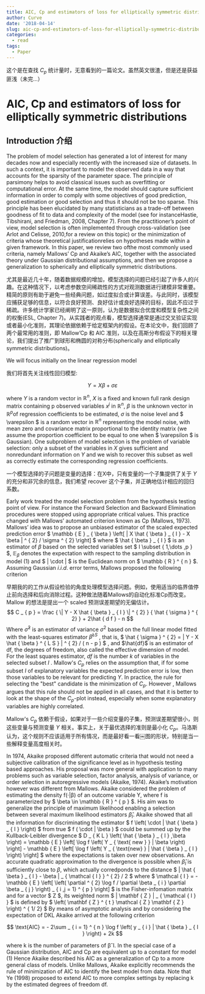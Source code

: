 ```yaml
---
title: AIC, Cp and estimators of loss for elliptically symmetric distributions
author: Curve
date: '2018-04-14'
slug: aic-cp-and-estimators-of-loss-for-elliptically-symmetric-distributions
categories:
  - read
tags:
  - Paper
---
```


这个是在查找 $C_p$ 统计量时，无意看到的一篇论文。虽然英文很渣，但是还是获益匪浅（未完...）

# AIC, Cp and estimators of loss for elliptically symmetric distributions

## Introduction 介绍					 

The problem of model selection has generated a lot of interest for many decades now and especially recently with the increased size of datasets. In such a context, it is important to model the observed data in a way that accounts for the sparsity of the  parameter space. The principle of parsimony helps to avoid classical issues such as overfitting or computational error. At the same time, the model should capture sufficient information in order to comply with some objectives of good prediction, good estimation or good selection and thus it should not be too sparse. This principle has been elucidated by many statisticians as a trade-off between goodness of fit to data and complexity of the model (see for instanceHastie, Tibshirani, and Friedman, 2008, Chapter 7). From the practitioner’s point of view, model selection is often implemented through cross-validation (see Arlot and Celisse, 2010,for a review on this topic) or the minimization of criteria whose theoretical justificationrelies on hypotheses made within a given framework. In this paper, we review two ofthe most commonly used criteria, namely Mallows’ Cp and Akaike’s AIC, together with the associated theory under Gaussian distributional assumptions, and then we propose a generalization to spherically and elliptically symmetric distributions. 

尤其是最近几十年，随着数据规模的增加，模型选择的问题已经引起了许多人的兴趣。在这种情况下，以考虑参数空间稀疏性的方式对观测数据进行建模非常重要。精简的原则有助于避免一些经典问题，如过度拟合或计算误差。与此同时，该模型应捕获足够的信息，以符合良好预测、良好估计或良好选择的目标，因此不应过于稀疏。许多统计学家已经阐明了这一原则，认为是数据拟合优度和模型复杂性之间的权衡(ESL, Chapter 7)。从实践者的观点看，模型选择通常是通过交叉验证实现或者最小化准则，其理论依据依赖于给定框架内的假设。在本论文中，我们回顾了两个最常用的准则，即 Mallow’Cp 和 AIC 准则，以及在高斯分布假设下的相关理论，我们提出了推广到球形和椭圆的对称分布(spherically and elliptically symmetric distributions)。

We will focus initially on the linear regression model

我们将首先关注线性回归模型:

$$
Y = X \beta + \sigma \varepsilon
$$

where $Y$ is a random vector in $\mathbb{R} ^ { n }$, $X$ is a fixed and known full rank design matrix containing p observed variables $x^j$ in $\mathbb{R} ^ { n }$,  $\beta$  is the unknown vector in $\mathbb{R} ^{ p }$of regression coefficients to be estimated, $\sigma$ is the noise level and $ \varepsilon $ is a random vector in $\mathbb{R} ^ { n }$ representing the model noise, with mean zero and covariance matrix proportional to the identity matrix (we assume the proportion coefficient to be equal to one when $ \varepsilon $ is Gaussian). One subproblem of model selection is the problem of variable selection: only a subset of the variables in $X$ gives sufficient and nonredundant information on $Y$ and we wish to recover this subset as well as correctly estimate the corresponding regression coefficients.

一个模型选择的子问题是变量的选择：在X中，只有变量的一个子集提供了关于 $Y$ 的充分和非冗余的信息，我们希望 recover 这个子集，并正确地估计相应的回归系数。

Early work treated the model selection problem from the hypothesis testing point of view. For instance the Forward Selection and Backward Elimination procedures were stopped using appropriate critical values. This practice changed with Mallows’ automated criterion known as Cp (Mallows, 1973). Mallows’ idea was to propose an unbiased estimator of the scaled expected prediction error $ \mathbb { E } _ { \beta } \left[ \| X \hat { \beta } _ { I } - X \beta \| ^ { 2} / \sigma ^ { 2} \right] $ where $ \hat { \beta } _ { I } $ is an estimator of $\beta$ based on the selected variables set $ I \subset \{ 1,\dots ,p \} $, $\mathbb{E}_\beta$ denotes the expectation with respect to the sampling distribution in model (1) and $ \| \cdot \| $ is the Euclidean norm on $ \mathbb { R } ^ { n } $. Assuming Gaussian $i.i.d.$ error terms, Mallows proposed the following criterion

早期我的的工作从假设检验的角度处理模型选择问题。例如，使用适当的临界值停止前向选择和后向消除过程。这种做法随着Mallows的自动化标准Cp而改变。Mallow 的想法是提出一个 scaled 预测误差期望的无偏估计。
$$
C _ { p } = \frac { \| Y - X \hat { \beta } _ { I } \| ^ { 2} } { \hat { \sigma } ^ { 2} } + 2\hat { d f } - n
$$
Where $\hat{\sigma}^2$ is an estimator of variance $\sigma^2$ based on the full linear model fitted with the least-squares estimator $\hat{\beta}^{LS}$ , that is, $ \hat { \sigma } ^ { 2} = \| Y - X \hat { \beta } ^ { L S } \| ^ { 2} / ( n - p ) $ , and $\hat{df}$ is an estimator of df, the degrees of freedom, also called the effective dimension of model. For the least squares estimator, $df$ is the number $k$ of variables in the selected subset $I$ . Mallow's $C_p$ relies on the assumption that, if for some subset $I$ of explanatory variables the expected prediction error is low, then those variables to be relevant for predicting $Y$. In practice, the rule for selecting the "best" candidate is the minimization of $C_p$. However , Mallows argues that this rule should not be applied in all cases, and that it is better to look at the shape of the $C_p$-plot instead, especially when some explanatory variables are highly correlated.

Mallow's $C_p$ 依赖于假设，如果对于一些介绍变量的子集，预测误差期望很小，则这些变量与预测变量 $Y$ 相关。事实上，关于最优选择的准则是最小化 $C_p$。马洛斯认为，这个规则不应该适用于所有情况，而是最好看一看￼图的形状，特别是当一些解释变量高度相关时。

In 1974, Akaike proposed different automatic criteria that would not need a subjective calibration of the significance level as in hypothesis testing based approaches. His proposal was more general with application to many problems such as variable selection, factor analysis, analysis of variance, or order selection in autoregressive models (Akaike, 1974). Akaike’s motivation however was different from Mallows. Akaike considered the problem of estimating the density f(·|β) of an outcome variable Y, where f is parameterized by $ \beta \in \mathbb { R } ^ { p } $. His aim was to generalize the principle of maximum likelihood enabling a selection between several maximum likelihood estimators $\hat{\beta}_I$. Akaike  showed that all the information for discriminating the estimator $ f \left( \cdot | \hat { \beta } _ { I } \right) $ from true $ f ( \cdot | \beta ) $ could be summed up by the Kullback-Leibler divergence $ D _ { K L } \left( \hat { \beta } _ { I } ,\beta \right) = \mathbb { E } \left[ \log f \left( Y _ { \text{ new } } | \beta \right) \right] - \mathbb { E } \left[ \log f \left( Y _ { \text{new} } | \hat { \beta } _ { I } \right) \right] $ where the expectations is taken over new observations. An accurate quadratic approximation to the divergence is possible when $\hat{\beta}_I$ is sufficiently close to $\beta$, which actually corredponds to the distance $ \| \hat { \beta } _ { I } - \beta \| _ { \mathcal { I } } ^ { 2} / 2 $ where $ \mathcal { I } = - \mathbb { E } \left[ \left( \partial ^ { 2} \log f / \partial \beta _ { i } \partial \beta _ { j } \right) _ { i ,j = 1} ^ { p } \right] $ is the Fisher-infomation matrix and for a vector $ Z $, its weighted norm $ \| \mathbf { Z } \| _ { \mathcal { I } } $ is defined by $ \left( \mathbf { Z } ^ { t } \mathcal { Z } \mathbf { Z } \right) ^ { 1/ 2} $ By means of asymptotic analysis and by considering the expectation of DKL Akaike arrived at the following criterion

$$
\text{AIC} = - 2\sum _ { i = 1} ^ { n } \log f \left( y _ { i } | \hat { \beta } _ { I } \right) + 2k
$$

where k is the number of parameters of βˆI. In the special case of a Gaussian distribution, AIC and Cp are equivalent up to a constant for model (1) Hence Akaike described his AIC as a generalization of Cp to a more general class of models. Unlike Mallows, Akaike explicitly recommends the rule of minimization of AIC to identify the best model from data. Note that Ye (1998) proposed to extend AIC to more complex settings by replacing k by the estimated degrees of freedom df.	